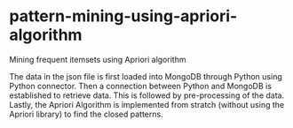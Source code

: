 # pattern-mining-using-apriori-algorithm
Mining frequent itemsets using Apriori algorithm

The data in the json file is first loaded into MongoDB through Python using Python connector. 
Then a connection between Python and MongoDB is established to retrieve data.
This is followed by pre-processing of the data.
Lastly, the Apriori Algorithm is implemented from stratch (without using the Apriori library) to find the closed patterns.
